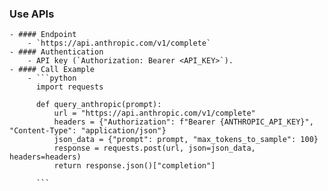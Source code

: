 ### Use APIs
	- #### Endpoint
		- `https://api.anthropic.com/v1/complete`
	- #### Authentication
		- API key (`Authorization: Bearer <API_KEY>`).
	- #### Call Example
		- ```python
		  import requests
		  
		  def query_anthropic(prompt):
		      url = "https://api.anthropic.com/v1/complete"
		      headers = {"Authorization": f"Bearer {ANTHROPIC_API_KEY}", "Content-Type": "application/json"}
		      json_data = {"prompt": prompt, "max_tokens_to_sample": 100}
		      response = requests.post(url, json=json_data, headers=headers)
		      return response.json()["completion"]
		    
		  ```